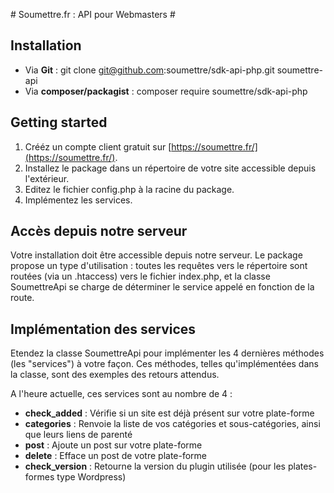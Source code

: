 # Soumettre.fr : API pour Webmasters #

## Installation ##
+ Via __Git__ : git clone git@github.com:soumettre/sdk-api-php.git soumettre-api
+ Via __composer/packagist__ : composer require soumettre/sdk-api-php

## Getting started ##
1. Crééz un compte client gratuit sur [https://soumettre.fr/](https://soumettre.fr/).
1. Installez le package dans un répertoire de votre site accessible depuis l'extérieur.
1. Editez le fichier config.php à la racine du package.
1. Implémentez les services.

## Accès depuis notre serveur ##

Votre installation doit être accessible depuis notre serveur.
Le package propose un type d'utilisation : toutes les requêtes vers le répertoire sont routées (via un .htaccess) vers le fichier index.php, et la classe SoumettreApi se charge de déterminer le service appelé en fonction de la route.

## Implémentation des services ##

Etendez la classe SoumettreApi pour implémenter les 4 dernières méthodes (les "services") à votre façon.
Ces méthodes, telles qu'implémentées dans la classe, sont des exemples des retours attendus.
 
A l'heure actuelle, ces services sont au nombre de 4 : 

+ __check_added__ : Vérifie si un site est déjà présent sur votre plate-forme
+ __categories__ : Renvoie la liste de vos catégories et sous-catégories, ainsi que leurs liens de parenté
+ __post__ : Ajoute un post sur votre plate-forme
+ __delete__ : Efface un post de votre plate-forme
+ __check_version__ : Retourne la version du plugin utilisée (pour les plates-formes type Wordpress)
